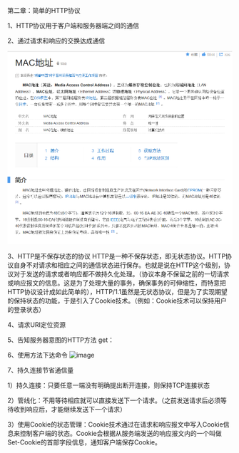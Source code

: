 第二章：简单的HTTP协议

1、HTTP协议用于客户端和服务器端之间的通信

2、通过请求和响应的交换达成通信

![image](2-计算机网络/3-图解HTTP学习笔记/img/img1/1.png)


3、HTTP是不保存状态的协议
HTTP是一种不保存状态，即无状态协议。HTTP协议自身不对请求和相应之间的通信状态进行保存。也就是说在HTTP这个级别，协议对于发送的请求或者响应都不做持久化处理。（协议本身不保留之前的一切请求或响应报文的信息。这是为了处理大量的事务，确保事务的可伸缩性，而特意把HTTP协议设计成如此简单的），HTTP/1.1虽然是无状态协议，但是为了实现期望的保持状态的功能，于是引入了Cookie技术。（例如：Cookie技术可以保持用户的登录状态）

4、请求URI定位资源

5、告知服务器意图的HTTP方法
get：

6、使用方法下达命令
![image](https://github.com/shaoshuaigege/Blog/blob/main/2-%E8%AE%A1%E7%AE%97%E6%9C%BA%E7%BD%91%E7%BB%9C/%E3%80%8A%E5%9B%BE%E8%A7%A3HTTP%E3%80%8B%E5%AD%A6%E4%B9%A0%E7%AC%94%E8%AE%B0/img/img2/2.png)


7、持久连接节省通信量

1）持久连接：只要任意一端没有明确提出断开连接，则保持TCP连接状态

2）管线化：不用等待相应就可以直接发送下一个请求。（之前发送请求后必须等待收到响应后，才能继续发送下一个请求）

3）使用Cookie的状态管理：Cookie技术通过在请求和响应报文中写入Cookie信息来控制客户端的状态。Cookie会根据从服务端发送的响应报文内的一个叫做Set-Cookie的首部字段信息，通知客户端保存Cookie。









